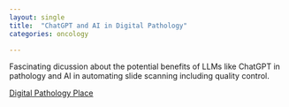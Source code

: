 ```yaml
---
layout: single
title:  "ChatGPT and AI in Digital Pathology"
categories: oncology

---
```

Fascinating dicussion about the potential benefits of LLMs like ChatGPT in pathology and AI in automating slide scanning including quality control.

 
[Digital Pathology Place](https://podcasts.apple.com/us/podcast/aleksandra-zuraw-dvm-phd-digital-pathology-place/id1554195143?i=1000612650593)